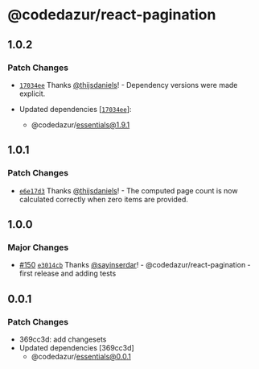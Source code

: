 # @codedazur/react-pagination

## 1.0.2

### Patch Changes

- [`17034ee`](https://github.com/codedazur/toolkit/commit/17034ee5fcbc026fc779a12130572d515d2b8298) Thanks [@thijsdaniels](https://github.com/thijsdaniels)! - Dependency versions were made explicit.

- Updated dependencies [[`17034ee`](https://github.com/codedazur/toolkit/commit/17034ee5fcbc026fc779a12130572d515d2b8298)]:
  - @codedazur/essentials@1.9.1

## 1.0.1

### Patch Changes

- [`e6e17d3`](https://github.com/codedazur/toolkit/commit/e6e17d31a2e2f6db3cb05ad2001236629c129acb) Thanks [@thijsdaniels](https://github.com/thijsdaniels)! - The computed page count is now calculated correctly when zero items are provided.

## 1.0.0

### Major Changes

- [#150](https://github.com/codedazur/toolkit/pull/150) [`e3014cb`](https://github.com/codedazur/toolkit/commit/e3014cba349119c47862f8d399fadd91a51e8338) Thanks [@sayinserdar](https://github.com/sayinserdar)! - @codedazur/react-pagination - first release and adding tests

## 0.0.1

### Patch Changes

- 369cc3d: add changesets
- Updated dependencies [369cc3d]
  - @codedazur/essentials@0.0.1
